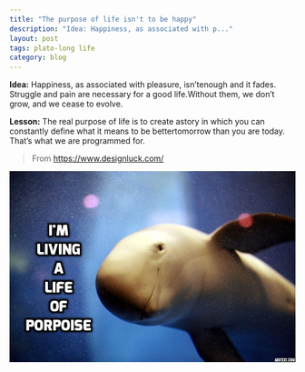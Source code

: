 ```yaml
---
title: "The purpose of life isn't to be happy"
description: "Idea: Happiness, as associated with p..."
layout: post
tags: plato-long life
category: blog
---
```


**Idea:** Happiness, ​as ​associated ​with ​pleasure, ​isn’t ​enough ​and ​it ​fades. ​Struggle ​and ​pain
are ​necessary ​for ​a ​good ​life. ​Without ​them, ​we ​don’t ​grow, ​and ​we ​cease ​to ​evolve.

**Lesson:** The ​real ​purpose ​of ​life ​is ​to ​create ​a ​story ​in ​which ​you ​can ​constantly ​define ​what
it ​means ​to ​be ​better ​tomorrow ​than ​you ​are ​today. ​That’s ​what ​we ​are ​programmed ​for.

> From https://www.designluck.com/

![A life of purpose](/assets/posts/2017-11-23-the-purpose-of-life-isnt-to-be-happy/porpoise.jpg)